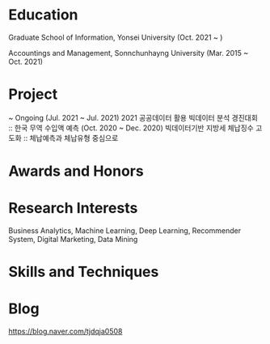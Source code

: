 # Education
Graduate School of Information, Yonsei University (Oct. 2021 ~ )

Accountings and Management, Sonnchunhayng University (Mar. 2015 ~ Oct. 2021)


# Project
~ Ongoing
(Jul. 2021 ~ Jul. 2021) 2021 공공데이터 활용 빅데이터 분석 경진대회 :: 한국 무역 수입액 예측
(Oct. 2020 ~ Dec. 2020) 빅데이터기반 지방세 체납징수 고도화 :: 체납예측과 체납유형 중심으로 

# Awards and Honors



# Research Interests
Business Analytics, Machine Learning, Deep Learning, Recommender System, Digital Marketing, Data Mining

# Skills and Techniques


# Blog
https://blog.naver.com/tjdqja0508






<!---
sbkim508/sbkim508 is a ✨ special ✨ repository because its `README.md` (this file) appears on your GitHub profile.
You can click the Preview link to take a look at your changes.
--->

